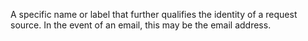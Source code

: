 A specific name or label that further qualifies the identity of a request source. In the event of an email, this may be the email address.